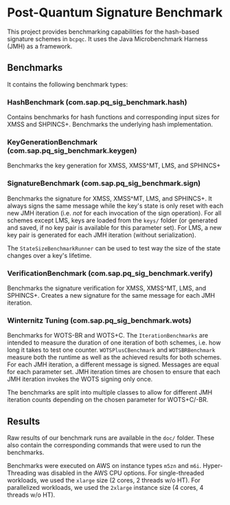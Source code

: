 # Post-Quantum Signature Benchmark

This project provides benchmarking capabilities for the hash-based signature schemes in ``bcpqc``. It uses the Java
Microbenchmark Harness (JMH) as a framework.

## Benchmarks
It contains the following benchmark types:

### HashBenchmark (com.sap.pq_sig_benchmark.hash)

Contains benchmarks for hash functions and corresponding input sizes for XMSS and SHPINCS+. Benchmarks the underlying 
hash implementation.

### KeyGenerationBenchmark (com.sap.pq_sig_benchmark.keygen)

Benchmarks the key generation for XMSS, XMSS^MT, LMS, and SPHINCS+

### SignatureBenchmark (com.sap.pq_sig_benchmark.sign)

Benchmarks the signature for XMSS, XMSS^MT, LMS, and SPHINCS+. It always signs the same message while the key's state is only 
reset with each new JMH iteration (i.e. *not* for each invocation of the sign operation). For all schemes except LMS, 
keys are loaded from the ``keys/`` folder (or generated and saved, if no key pair is available for this parameter set). 
For LMS, a new key pair is generated for each JMH iteration (without serialization).

The ``StateSizeBenchmarkRunner`` can be used to test way the size of the state changes over a key's lifetime.

### VerificationBenchmark (com.sap.pq_sig_benchmark.verify)

Benchmarks the signature verification for XMSS, XMSS^MT, LMS, and SPHINCS+. Creates a new signature for the same message
for each JMH iteration.

### Winternitz Tuning (com.sap.pq_sig_benchmark.wots)

Benchmarks for WOTS-BR and WOTS+C. The ``IterationBenchmarks`` are intended to measure the duration of one
iteration of both schemes, i.e. how long it takes to test one counter. ``WOTSPlusCBenchmark`` and ``WOTSBRBenchmark`` 
measure both the runtime as well as the achieved results for both schemes. For each JMH iteration, a different message
is signed. Messages are equal for each parameter set. JMH iteration times are chosen to ensure that each JMH iteration 
invokes the WOTS signing only once.

The benchmarks are split into multiple classes to allow for different JMH iteration counts depending on the chosen 
parameter for WOTS+C/-BR.

## Results

Raw results of our benchmark runs are available in the ``doc/`` folder. These also contain the corresponding commands 
that were used to run the benchmarks.

Benchmarks were executed on AWS on instance types ``m5zn`` and ``m6i``. Hyper-Threading was disabled in the AWS CPU options.
For single-threaded workloads, we used the ``xlarge`` size (2 cores, 2 threads w/o HT). For parallelized workloads, we 
used the ``2xlarge`` instance size (4 cores, 4 threads w/o HT).